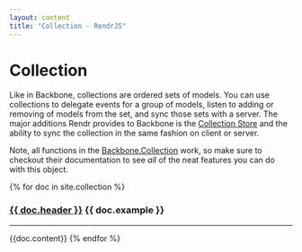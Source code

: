 ```yaml
---
layout: content
title: "Collection - RendrJS"
---
```


# Collection

Like in Backbone, collections are ordered sets of models.  You can use collections to delegate events for a group of models, listen to adding or removing of models from the set, and sync those sets with a server.  The major additions Rendr provides to Backbone is the [Collection Store](/collection-store) and the ability to sync the collection in the same fashion on client or server.

Note, all functions in the [Backbone.Collection](http://backbonejs.org#Collection) work, so make sure to checkout their documentation to see _all_ of the neat features you can do with this object.

{% for doc in site.collection %}
  <h3 id="{{doc.header}}">
    <a href="#{{doc.header}}">{{ doc.header }}</a>
    <span>{{ doc.example }}</span>
  </h3>

  <hr />
  {{doc.content}}
{% endfor %}

